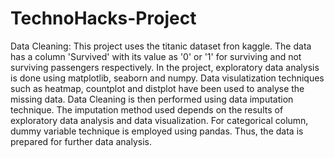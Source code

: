 # TechnoHacks-Project
Data Cleaning:
This project uses the titanic dataset fron kaggle. The data has a column 'Survived' with its value as '0' or '1' for surviving and not surviving passengers respectively.
In the project, exploratory data analysis is done using matplotlib, seaborn and numpy. Data visulatization techniques such as heatmap, countplot and distplot have been used to analyse the missing data.
Data Cleaning is then performed using data imputation technique. The imputation method used depends on the results of exploratory data analysis and data visualization.
For categorical column, dummy variable technique is employed using pandas.
Thus, the data is prepared for further data analysis.
